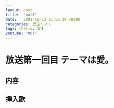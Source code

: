 ```yaml
---
layout: post
title:  "vol1"
date:   2001-10-11 11:56:39 +0300
categories: 放送リスト
tags: [hello, 愛]
youtube: "001"
---
```


# 放送第一回目 テーマは愛。

## 内容

## 挿入歌
